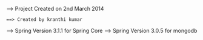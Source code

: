 --> Project Created on 2nd March 2014 
	
	==> Created by kranthi kumar
--> Spring Version 3.1.1 for Spring Core 
--> Spring Version 3.0.5 for mongodb 
